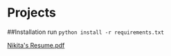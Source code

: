 # Projects

##Installation
run `python install -r requirements.txt`

[Nikita's Resume.pdf](https://github.com/CoolmixZero/Projects/files/8960602/Nikita.s.Resume.pdf)
